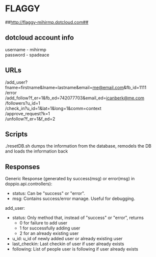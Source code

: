 # FLAGGY #
##http://flaggy-mihirmp.dotcloud.com##


## dotcloud account info ##
username - mihirmp
<br />
password - spadeace

## URLs ##
  /add_user?fname=firstname&lname=lastname&email=me@email.com&fb_id=1111
  <br />
  /error
  <br />
  /add_follow?f_er=1&fb_ed=742077703&email_ed=icanberk@me.com
  <br />
  /followers?u_id=1
  <br />
  /check_in?u_id=1&lat=1&long=1&comm=context
  <br />
  /approve_request?k=1
  <br />
  /unfollow?f_er=1&f_ed=2

## Scripts ##
./resetDB.sh dumps the information from the database, remodels the DB and loads the information back

## Responses ##

Generic Response (generated by success(msg) or error(msg) in doppio.api.controllers):

- status: Can be "success" or "error".
- msg: Contains success/error manage. Useful for debugging.

add_user:

- status: Only method that, instead of "success" or "error", returns
  * 0 for failure to add user
  * 1 for successfully adding user
  * 2 for an already existing user
- u_id: u_id of newly added user or already existing user
- last_checkin: Last checkin of user if user already exists
- following: List of people user is following if user already exists